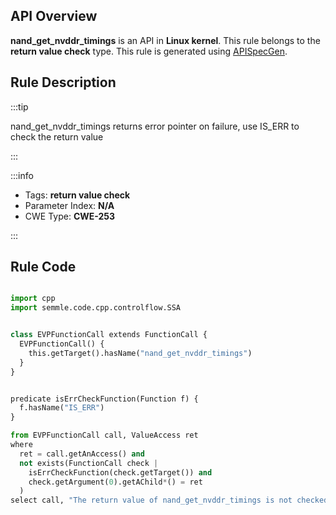 ---
---


## API Overview
**nand_get_nvddr_timings** is an API in **Linux kernel**. This rule belongs to the **return value check** type. This rule is generated using [APISpecGen](../../tools/APISpecGen).
## Rule Description

:::tip

nand_get_nvddr_timings returns error pointer on failure, use IS_ERR to check the return value

:::

:::info

- Tags: **return value check**
- Parameter Index: **N/A**
- CWE Type: **CWE-253**

:::

## Rule Code
```python

import cpp
import semmle.code.cpp.controlflow.SSA


class EVPFunctionCall extends FunctionCall {
  EVPFunctionCall() {
    this.getTarget().hasName("nand_get_nvddr_timings")
  }
}


predicate isErrCheckFunction(Function f) {
  f.hasName("IS_ERR") 
}

from EVPFunctionCall call, ValueAccess ret
where
  ret = call.getAnAccess() and
  not exists(FunctionCall check |
    isErrCheckFunction(check.getTarget()) and
    check.getArgument(0).getAChild*() = ret
  )
select call, "The return value of nand_get_nvddr_timings is not checked with IS_ERR."
    
```